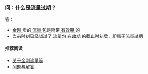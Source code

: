 ### 问：什么是流量过期？
答：

- [ 金刚 ](https://a2zitpro.github.io/web/金刚公司)卖的[ 流量 ](https://a2zitpro.github.io/web/流量)包是附带[ 有效期 ](https://a2zitpro.github.io/web/流量包有效期)的
- 当前时刻已经越过了[ 流量包 ](https://a2zitpro.github.io/web/流量包) [ 有效期 ](https://a2zitpro.github.io/web/流量包有效期)的截止时刻后，即属于流量过期

#### 推荐阅读
- [关于金刚流量等](https://a2zitpro.github.io/web/列表-流量及相关问题)
- [问题与解答](https://a2zitpro.github.io/web/列表-问题与解答)
